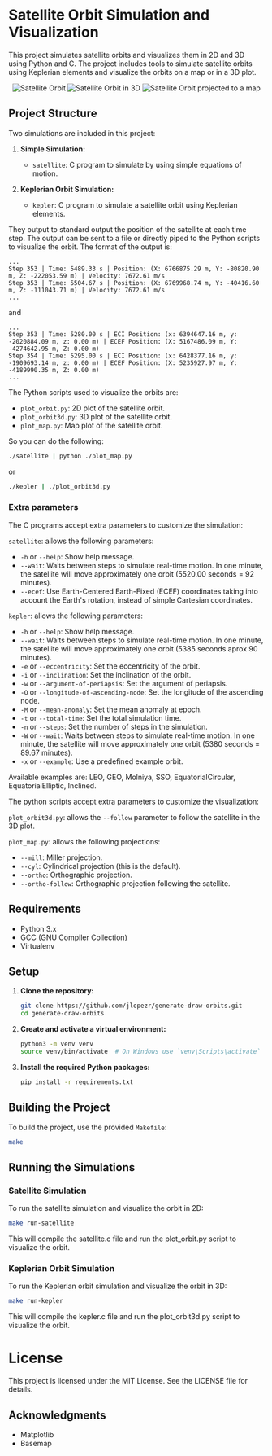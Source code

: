 # Satellite Orbit Simulation and Visualization

This project simulates satellite orbits and visualizes them in 2D and 3D using Python and C. The project includes tools to simulate satellite orbits using Keplerian elements and visualize the orbits on a map or in a 3D plot.

<div align="center">
  <img src="orbit.png" alt="Satellite Orbit" />
  <img src="orbit3d.png" alt="Satellite Orbit in 3D" />
  <img src="map.png" alt="Satellite Orbit projected to a map" />
</div>

## Project Structure

Two simulations are included in this project:

1. **Simple Simulation:**
    - `satellite`: C program to simulate by using simple equations of motion.

2. **Keplerian Orbit Simulation:**
    - `kepler`: C program to simulate a satellite orbit using Keplerian elements.

They output to standard output the position of the satellite at each time step. The output can be sent to a file or directly piped to the Python scripts to visualize the orbit. The format of the output is:

```
...
Step 353 | Time: 5489.33 s | Position: (X: 6766875.29 m, Y: -80820.90 m, Z: -222053.59 m) | Velocity: 7672.61 m/s
Step 353 | Time: 5504.67 s | Position: (X: 6769968.74 m, Y: -40416.60 m, Z: -111043.71 m) | Velocity: 7672.61 m/s
...
```
and

```
...
Step 353 | Time: 5280.00 s | ECI Position: (x: 6394647.16 m, y: -2020884.09 m, z: 0.00 m) | ECEF Position: (X: 5167486.09 m, Y: -4274642.95 m, Z: 0.00 m)
Step 354 | Time: 5295.00 s | ECI Position: (x: 6428377.16 m, y: -1909693.14 m, z: 0.00 m) | ECEF Position: (X: 5235927.97 m, Y: -4189990.35 m, Z: 0.00 m)
...
```

The Python scripts used to visualize the orbits are:

- `plot_orbit.py`: 2D plot of the satellite orbit.
- `plot_orbit3d.py`: 3D plot of the satellite orbit.
- `plot_map.py`: Map plot of the satellite orbit.

So you can do the following:

```sh
./satellite | python ./plot_map.py
```

or 

```sh
./kepler | ./plot_orbit3d.py
```

### Extra parameters

The C programs accept extra parameters to customize the simulation:

`satellite`: allows the following parameters:
- `-h` or `--help`: Show help message.
- `--wait`: Waits between steps to simulate real-time motion. In one minute, the satellite will move approximately one orbit (5520.00 seconds = 92 minutes).
- `--ecef`: Use Earth-Centered Earth-Fixed (ECEF) coordinates taking into account the Earth's rotation, instead of simple Cartesian coordinates.

`kepler`: allows the following parameters:
- `-h` or `--help`: Show help message.
- `--wait`: Waits between steps to simulate real-time motion. In one minute, the satellite will move approximately one orbit (5385 seconds aprox 90 minutes).
- `-e` or `--eccentricity`: Set the eccentricity of the orbit.
- `-i` or `--inclination`: Set the inclination of the orbit.
- `-w` or `--argument-of-periapsis`: Set the argument of periapsis.
- `-O` or `--longitude-of-ascending-node`: Set the longitude of the ascending node.
- `-M` or `--mean-anomaly`: Set the mean anomaly at epoch.
- `-t` or `--total-time`: Set the total simulation time.
- `-n` or `--steps`: Set the number of steps in the simulation.
- `-W` or `--wait`: Waits between steps to simulate real-time motion. In one minute, the satellite will move approximately one orbit (5380 seconds = 89.67 minutes).
- `-x` or `--example`: Use a predefined example orbit.

Available examples are: LEO, GEO, Molniya, SSO, EquatorialCircular, EquatorialElliptic, Inclined.

The python scripts accept extra parameters to customize the visualization:

`plot_orbit3d.py`: allows the `--follow` parameter to follow the satellite in the 3D plot.

`plot_map.py`: allows the following projections:
- `--mill`: Miller projection.
- `--cyl`: Cylindrical projection (this is the default).
- `--ortho`: Orthographic projection.
- `--ortho-follow`: Orthographic projection following the satellite.

## Requirements

- Python 3.x
- GCC (GNU Compiler Collection)
- Virtualenv

## Setup

1. **Clone the repository:**

    ```sh
    git clone https://github.com/jlopezr/generate-draw-orbits.git
    cd generate-draw-orbits
    ```

2. **Create and activate a virtual environment:**

    ```sh
    python3 -m venv venv
    source venv/bin/activate  # On Windows use `venv\Scripts\activate`
    ```

3. **Install the required Python packages:**

    ```sh
    pip install -r requirements.txt
    ```

## Building the Project

To build the project, use the provided `Makefile`:

```sh
make
```

## Running the Simulations

### Satellite Simulation
To run the satellite simulation and visualize the orbit in 2D:

```sh
make run-satellite
```

This will compile the satellite.c file and run the plot_orbit.py script to visualize the orbit.

### Keplerian Orbit Simulation

To run the Keplerian orbit simulation and visualize the orbit in 3D:

```sh
make run-kepler
```

This will compile the kepler.c file and run the plot_orbit3d.py script to visualize the orbit.

# License
This project is licensed under the MIT License. See the LICENSE file for details.

## Acknowledgments
- Matplotlib
- Basemap